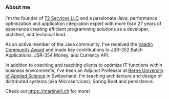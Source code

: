 ### About me

I'm the founder of [72 Services LLC](https://72.services) and a passionate Java, performance optimization and application integration expert with more than 27 years of experience creating efficient programming solutions as a developer, architect, and technical lead.

As an active member of the Java community, I've received the [Vaadin Community Award](https://vaadin.com/community-award) and made key contributions to JSR-352 Batch Applications, JSR-354 Money, and Currency API. 

In addition to coaching and teaching clients to optimize IT functions within business environments, I've been an Adjunct Professor at [Berne University of Applied Science](https://www.bfh.ch/ti/en/) in Switzerland. I'm teaching architecture and design of distributed systems (aka Microservices), Spring Boot and persistence.

Check out https://martinelli.ch for more!
